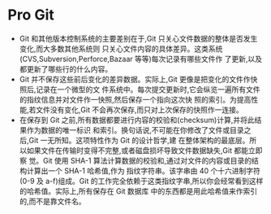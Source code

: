 Pro Git
=======
+ Git 和其他版本控制系统的主要差别在于,Git 只关心文件数据的整体是否发生变化,而大多数其他系统则 只关心文件内容的具体差异。这类系统(CVS,Subversion,Perforce,Bazaar 等等)每次记录有哪些文件作 了更新,以及都更新了哪些行的什么内容。
+ Git 并不保存这些前后变化的差异数据。实际上,Git 更像是把变化的文件作快照后,记录在一个微型的文 件系统中。每次提交更新时,它会纵览一遍所有文件的指纹信息并对文件作一快照,然后保存一个指向这次快 照的索引。为提高性能,若文件没有变化,Git 不会再次保存,而只对上次保存的快照作一连接。
+ 在保存到 Git 之前,所有数据都要进行内容的校验和(checksum)计算,并将此结果作为数据的唯一标识 和索引。换句话说,不可能在你修改了文件或目录之后,Git 一无所知。这项特性作为 Git 的设计哲学,建 在整体架构的最底层。所以如果文件在传输时变得不完整,或者磁盘损坏导致文件数据缺失,Git 都能立即察 觉。Git 使用 SHA-1 算法计算数据的校验和,通过对文件的内容或目录的结构计算出一个 SHA-1 哈希值,作为 指纹字符串。该字串由 40 个十六进制字符(0-9 及 a-f)组成。Git 的工作完全依赖于这类指纹字串,所以你会经常看到这样的哈希值。实际上,所有保存在 Git 数据库 中的东西都是用此哈希值来作索引的,而不是靠文件名。

